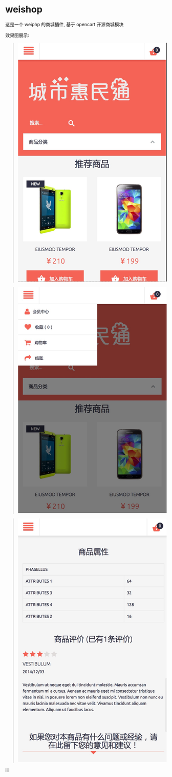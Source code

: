 weishop
===

这是一个 weiphp 的商城插件, 基于 opencart 开源商城模块

效果图展示:

>![商城](./images/shop-1.png)

>![商城](./images/shop-2.png)

>![商城](./images/shop-3.png)


iii